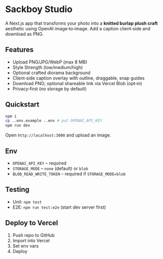 # Sackboy Studio

A Next.js app that transforms your photo into a **knitted burlap plush craft** aesthetic using OpenAI image‑to‑image. Add a caption client‑side and download as PNG.

## Features

- Upload PNG/JPG/WebP (max 8 MB)
- Style Strength (low/medium/high)
- Optional crafted diorama background
- Client‑side caption overlay with outline, draggable, snap guides
- Download PNG; optional shareable link via Vercel Blob (opt‑in)
- Privacy‑first (no storage by default)

## Quickstart

```bash
npm i
cp ..env.example ..env # put OPENAI_API_KEY
npm run dev
```

Open `http://localhost:3000` and upload an image.

## Env

- `OPENAI_API_KEY` – required
- `STORAGE_MODE` – `none` (default) or `blob`
- `BLOB_READ_WRITE_TOKEN` – required if `STORAGE_MODE=blob`

## Testing

- Unit: `npm test`
- E2E: `npm run test:e2e` (start dev server first)

## Deploy to Vercel

1. Push repo to GitHub
2. Import into Vercel
3. Set env vars
4. Deploy
